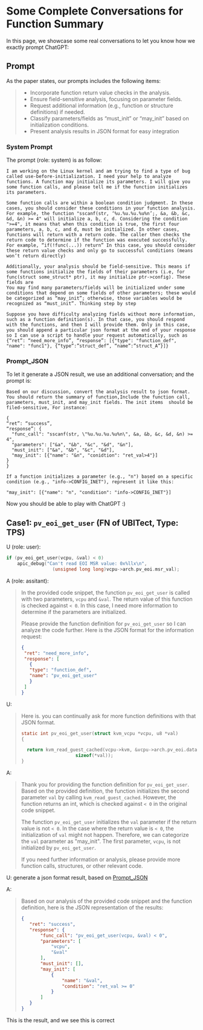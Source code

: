 # Some Complete Conversations for Function Summary

In this page, we showcase some real conversations to let you know how we exactly prompt ChatGPT:

## Prompt

As the paper states, our prompts includes the following items:

> - Incorporate function return value checks in the analysis.
> - Ensure field-sensitive analysis, focusing on parameter fields.
> - Request additional information (e.g., function or structure definitions) if needed.
> - Classify parameters/fields as “must_init” or “may_init” based on initialization conditions.
> - Present analysis results in JSON format for easy integration

### System Prompt

The prompt (role: system) is as follow:

```text
I am working on the Linux kernel and am trying to find a type of bug called use-before-initialization. I need your help to analyze functions. A function may initialize its parameters. I will give you some function calls, and please tell me if the function initializes its parameters.

Some function calls are within a boolean condition judgment. In these cases, you should consider these conditions in your function analysis. For example, the function "sscanf(str, ‘%u.%u.%u.%u%n’;, &a, &b, &c, &d, &n) >= 4" will initialize a, b, c, d. Considering the condition ">=4", it means that when this condition is true, the first four parameters, a, b, c, and d, must be initialized. In other cases, functions will return with a return code. The caller then checks the return code to determine if the function was executed successfully. For example, “if(!func(...)) return” In this case, you should consider these return value checks and only go to successful conditions (means won’t return directly)

Additionally, your analysis should be field-sensitive. This means if some functions initialize the fields of their parameters (i.e, for func(struct some_struct* ptr), it may initialize ptr->config). These fields are 
You may find many parameters/fields will be initialized under some conditions that depend on some fields of other parameters; these would be categorized as “may_init”; otherwise, those variables would be recognized as “must_init”. Thinking step by step

Suppose you have difficulty analyzing fields without more information, such as a function definition(s). In that case, you should respond with the functions, and then I will provide them. Only in this case, you should append a particular json format at the end of your response so I can use a script to handle your request automatically, such as {“ret”: “need_more_info”, “response”: [{"type": "function_def", "name": "func1"}, {“type”:”struct_def”, “name”:”struct_A”}]}
```

### Prompt_JSON

To let it generate a JSON result, we use an additional conversation; and the prompt is:

```text
Based on our discussion, convert the analysis result to json format. You should return the summary of function,Include the function call, parameters, must_init, and may_init fields. The init items  should be filed-sensitive, For instance:

{
“ret”: “success”,
“response”: {
  "func_call": "sscanf(str, \"%u.%u.%u.%u%n\", &a, &b, &c, &d, &n) >= 4",
  "parameters": ["&a", "&b", "&c", "&d", "&n"],
  "must_init": ["&a", "&b", "&c", "&d"],
  "may_init": [{"name": "&n", "conidtion": "ret_val>4"}]
}
}

If a function initializes a parameter (e.g., "n") based on a specific condition (e.g., "info->CONFIG_INET"), represent it like this:

"may_init": [{"name": "n", "condition": "info->CONFIG_INET"}]
```

 Now you should be able to play with ChatGPT :)

## Case1: `pv_eoi_get_user` (FN of UBITect, Type: TPS)

U (role: user): 

```c
if (pv_eoi_get_user(vcpu, &val) < 0)
    apic_debug("Can't read EOI MSR value: 0x%llx\n",
                 (unsigned long long)vcpu->arch.pv_eoi.msr_val);
```

A (role: assitant):

>In the provided code snippet, the function `pv_eoi_get_user` is called with two parameters, `vcpu` and `&val`. The return value of this function is checked against `< 0`. In this case, I need more information to determine if the parameters are initialized.
>
>Please provide the function definition for `pv_eoi_get_user` so I can analyze the code further. Here is the JSON format for the information request:
>
>```json
>{ 
>  "ret": "need_more_info", 
>  "response": [ 
>    { 
>    "type": "function_def", 
>    "name": "pv_eoi_get_user" 
>    } 
>  ] 
>}
>```

U:

> Here is. you can continually ask for more function definitions with that JSON format. 
>
> ```c
> static int pv_eoi_get_user(struct kvm_vcpu *vcpu, u8 *val)
> {
> 
> 	return kvm_read_guest_cached(vcpu->kvm, &vcpu->arch.pv_eoi.data, val,
> 				      sizeof(*val));
> }
> ```

A:

>Thank you for providing the function definition for `pv_eoi_get_user`. Based on the provided definition, the function initializes the second parameter `val` by calling `kvm_read_guest_cached`. However, the function returns an int, which is checked against `< 0` in the original code snippet.
>
>The function `pv_eoi_get_user` initializes the `val` parameter if the return value is not `< 0`. In the case where the return value is `< 0`, the initialization of `val` might not happen. Therefore, we can categorize the `val` parameter as "may_init". The first parameter, `vcpu`, is not initialized by `pv_eoi_get_user`.
>
>If you need further information or analysis, please provide more function calls, structures, or other relevant code.

U: generate a json format result, based on [Prompt_JSON](#Prompt_JSON)

A:

>Based on our analysis of the provided code snippet and the function definition, here is the JSON representation of the results:
>
>```json
>{
>    "ret": "success",
>    "response": {
>        "func_call": "pv_eoi_get_user(vcpu, &val) < 0",
>        "parameters": [
>            "vcpu",
>            "&val"
>        ],
>        "must_init": [],
>        "may_init": [
>            {
>                "name": "&val",
>                "condition": "ret_val >= 0"
>            }
>        ]
>    }
>}
>```

This is the result, and we see this is correct

